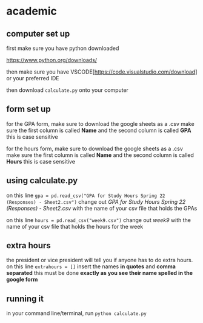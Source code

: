 # academic

## computer set up

first make sure you have python downloaded

https://www.python.org/downloads/

then make sure you have VSCODE[https://code.visualstudio.com/download] or your preferred IDE

then download `calculate.py` onto your computer

## form set up

for the GPA form, make sure to download the google sheets as a .csv
make sure the first column is called **Name** and the second column is called **GPA** this is case sensitive

for the hours form, make sure to download the google sheets as a .csv
make sure the first column is called **Name** and the second column is called **Hours** this is case sensitive

## using calculate.py

on this line `gpa = pd.read_csv("GPA for Study Hours Spring 22 (Responses) - Sheet2.csv")` 
change out *GPA for Study Hours Spring 22 (Responses) - Sheet2.csv* with the name of your csv file that holds the GPAs

on this line `hours = pd.read_csv("week9.csv")`
change out *week9* with the name of your csv file that holds the hours for the week

## extra hours

the president or vice president will tell you if anyone has to do extra hours. 
on this line `extrahours = []`
insert the names **in quotes** and **comma separated** 
this must be done **exactly as you see their name spelled in the google form**

## running it

in your command line/terminal, run `python calculate.py`

